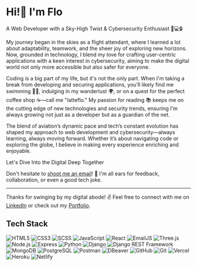 
# Hi!👋 I'm Flo

A Web Developer with a Sky-High Twist & Cybersecurity Enthusiast 🛫💻🔒

My journey began in the skies as a flight attendant, where I learned a lot about adaptability, teamwork, and the sheer joy of exploring new horizons. Now, grounded in technology, I blend my love for crafting user-centric applications with a keen interest in cybersecurity, aiming to make the digital world not only more accessible but also safer for everyone.

Coding is a big part of my life, but it's not the only part. When I'm taking a break from developing and securing applications, you’ll likely find me swimming 🏊‍♀️, indulging in my wanderlust 🌍, or on a quest for the perfect coffee shop ☕—call me "latteflo." My passion for reading 📚 keeps me on the cutting edge of new technologies and security trends, ensuring I'm always growing not just as a developer but as a guardian of the net.

The blend of aviation’s dynamic pace and tech’s constant evolution has shaped my approach to web development and cybersecurity—always learning, always moving forward. Whether it’s about navigating code or exploring the globe, I believe in making every experience enriching and enjoyable.

Let's Dive Into the Digital Deep Together

Don't hesitate to [shoot me an email](mailto:sf.simion.f@gmail.com)! 📩 I'm all ears for feedback, collaboration, or even a good tech joke.

---

Thanks for swinging by my digital abode! ✌️ Feel free to connect with me on [LinkedIn]([https://www.linkedin.com/in/your-linkedin-profile/](https://www.linkedin.com/in/florentina-simion/)) or check out my [Portfolio]([http://www.your-portfolio-site.com/](https://florentina-simion-portfolio.vercel.app/)).

## Tech Stack

![HTML5](https://img.shields.io/badge/-HTML5-E34F26?style=flat-square&logo=html5&logoColor=white)
![CSS3](https://img.shields.io/badge/-CSS3-1572B6?style=flat-square&logo=css3)
![SCSS](https://img.shields.io/badge/-SCSS-CC6699?style=flat-square&logo=sass&logoColor=white)
![JavaScript](https://img.shields.io/badge/-JavaScript-black?style=flat-square&logo=javascript)
![React](https://img.shields.io/badge/-React-61DAFB?style=flat-square&logo=react&logoColor=white)
![EmailJS](https://img.shields.io/badge/-EmailJS-red?style=flat-square&logo=emailjs)
![Three.js](https://img.shields.io/badge/-Three.js-black?style=flat-square&logo=three.js)
![Node.js](https://img.shields.io/badge/-Node.js-339933?style=flat-square&logo=node.js&logoColor=white)
![Express](https://img.shields.io/badge/-Express-black?style=flat-square&logo=express)
![Python](https://img.shields.io/badge/-Python-3776AB?style=flat-square&logo=python&logoColor=white)
![Django](https://img.shields.io/badge/-Django-092E20?style=flat-square&logo=django)
![Django REST Framework](https://img.shields.io/badge/-DRF-A30000?style=flat-square&logo=django-rest-framework)
![MongoDB](https://img.shields.io/badge/-MongoDB-47A248?style=flat-square&logo=mongodb)
![PostgreSQL](https://img.shields.io/badge/-PostgreSQL-336791?style=flat-square&logo=postgresql)
![Postman](https://img.shields.io/badge/-Postman-FF6C37?style=flat-square&logo=postman&logoColor=white)
![DBeaver](https://img.shields.io/badge/-DBeaver-405050?style=flat-square&logo=dbeaver&logoColor=white)
![GitHub](https://img.shields.io/badge/-GitHub-181717?style=flat-square&logo=github)
![Git](https://img.shields.io/badge/-Git-F05032?style=flat-square&logo=git&logoColor=white)
![Vercel](https://img.shields.io/badge/-Vercel-black?style=flat-square&logo=vercel)
![Heroku](https://img.shields.io/badge/-Heroku-430098?style=flat-square&logo=heroku)
![Netlify](https://img.shields.io/badge/-Netlify-00C7B7?style=flat-square&logo=netlify)

